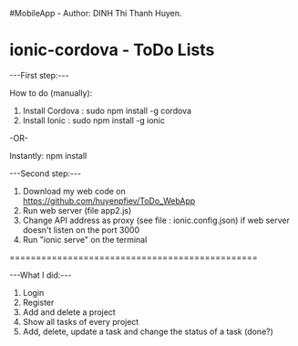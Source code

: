 #MobileApp - Author: DINH Thi Thanh Huyen.

 ionic-cordova - ToDo Lists
================================================

---First step:---

How to do (manually):
1. Install Cordova : sudo npm install -g cordova
2. Install Ionic : sudo npm install -g ionic

-OR-

Instantly: npm install

---Second step:---

1. Download my web code on https://github.com/huyenpfiev/ToDo_WebApp
2. Run web server (file app2.js)
3. Change API address as proxy (see file : ionic.config.json) if web server doesn't listen on the port 3000
4. Run "ionic serve" on the terminal

===============================================

---What I did:---

1. Login
2. Register
3. Add and delete a project
4. Show all tasks of every project
5. Add, delete, update a task and change the status of a task (done?)

